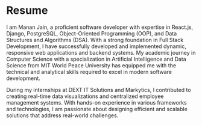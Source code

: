# Resume
I am Manan Jain, a proficient software developer with expertise in React.js, Django, PostgreSQL, Object-Oriented Programming (OOP), and Data Structures and Algorithms (DSA). With a strong foundation in Full Stack Development, I have successfully developed and implemented dynamic, responsive web applications and backend systems. My academic journey in Computer Science with a specialization in Artificial Intelligence and Data Science from MIT World Peace University has equipped me with the technical and analytical skills required to excel in modern software development.

During my internships at DEXT IT Solutions and Markytics, I contributed to creating real-time data visualizations and centralized employee management systems. With hands-on experience in various frameworks and technologies, I am passionate about designing efficient and scalable solutions that address real-world challenges.
